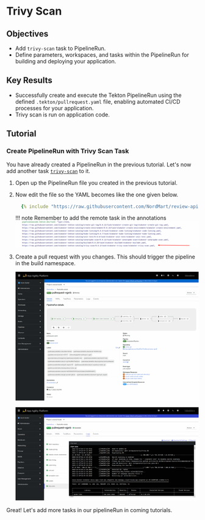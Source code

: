 # Trivy Scan

## Objectives

- Add `trivy-scan` task to PipelineRun.
- Define parameters, workspaces, and tasks within the PipelineRun for building and deploying your application.

## Key Results

- Successfully create and execute the Tekton PipelineRun using the defined `.tekton/pullrequest.yaml` file, enabling automated CI/CD processes for your application.
- Trivy scan is run on application code.

## Tutorial

### Create PipelineRun with Trivy Scan Task

You have already created a PipelineRun in the previous tutorial. Let's now add another task [`trivy-scan`](https://github.com/stakater-tekton-catalog/trivy-scan) to it.

1. Open up the PipelineRun file you created in the previous tutorial.
1. Now edit the file so the YAML becomes like the one given below.

    ```yaml
      {% include "https://raw.githubusercontent.com/NordMart/review-api/main/.tekton/trivy_scan.yaml" %}
    ```
   !!! note
       Remember to add the remote task in the annotations
       ![Trivy-scan](images/trivy-scan-annotation.png)

1. Create a pull request with you changes. This should trigger the pipeline in the build namespace.

   ![Trivy-scan](images/Trivy-scan.png)

   ![Trivy-scan-logs](images/Trivy-scan-logs.png)

Great! Let's add more tasks in our pipelineRun in coming tutorials.
